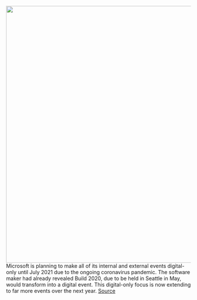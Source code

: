 <img src='https://cdn.vox-cdn.com/thumbor/2fvxPCUJvnt9yPfk6DUwoWtJNGQ=/0x0:2040x1360/1200x800/filters:focal(857x517:1183x843)/cdn.vox-cdn.com/uploads/chorus_image/image/66614849/acastro_180507_1777_microsoft_0001.0.jpg' width='700px' /><br/>
Microsoft is planning to make all of its internal and external events digital-only until July 2021 due to the ongoing coronavirus pandemic. The software maker had already revealed Build 2020, due to be held in Seattle in May, would transform into a digital event. This digital-only focus is now extending to far more events over the next year.
<a href='https://www.theverge.com/2020/4/7/21211721/microsoft-events-build-2021-digital-only-coronavirus-plans'> Source <a/>